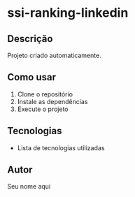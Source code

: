 # ssi-ranking-linkedin

## Descrição

Projeto criado automaticamente.

## Como usar

1. Clone o repositório
2. Instale as dependências
3. Execute o projeto

## Tecnologias

- Lista de tecnologias utilizadas

## Autor

Seu nome aqui